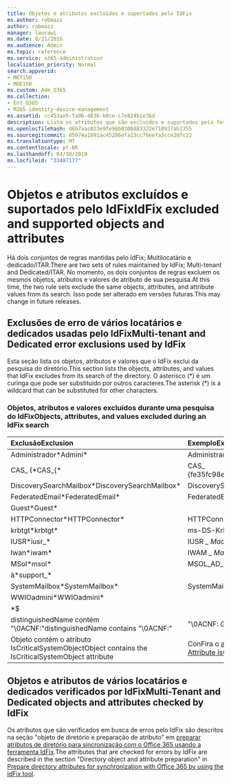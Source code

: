 ```yaml
---
title: Objetos e atributos excluídos e suportados pelo IdFix
ms.author: robmazz
author: robmazz
manager: laurawi
ms.date: 8/21/2016
ms.audience: Admin
ms.topic: reference
ms.service: o365-administration
localization_priority: Normal
search.appverid:
- MET150
- MOE150
ms.custom: Adm_O365
ms.collection:
- Ent_O365
- M365-identity-device-management
ms.assetid: cc453ae5-fa9b-4836-b0ce-c7e824b1e36d
description: Lista os atributos que são excluídos e suportados pela ferramenta IdFix.
ms.openlocfilehash: d6b7aac023e9fe96b8308483322e718937ab1355
ms.sourcegitcommit: 85974a1891ac45286efa13cc76eefa3cce28fc22
ms.translationtype: MT
ms.contentlocale: pt-BR
ms.lasthandoff: 04/30/2019
ms.locfileid: "33487177"
---
```

# <a name="idfix-excluded-and-supported-objects-and-attributes"></a><span data-ttu-id="d25fe-103">Objetos e atributos excluídos e suportados pelo IdFix</span><span class="sxs-lookup"><span data-stu-id="d25fe-103">IdFix excluded and supported objects and attributes</span></span>
<span data-ttu-id="d25fe-104">Há dois conjuntos de regras mantidas pelo IdFix; Multilocatário e dedicado/ITAR.</span><span class="sxs-lookup"><span data-stu-id="d25fe-104">There are two sets of rules maintained by IdFix; Multi-tenant and Dedicated/ITAR.</span></span> <span data-ttu-id="d25fe-105">No momento, os dois conjuntos de regras excluem os mesmos objetos, atributos e valores de atributo de sua pesquisa.</span><span class="sxs-lookup"><span data-stu-id="d25fe-105">At this time, the two rule sets exclude the same objects, attributes, and attribute values from its search.</span></span> <span data-ttu-id="d25fe-106">Isso pode ser alterado em versões futuras.</span><span class="sxs-lookup"><span data-stu-id="d25fe-106">This may change in future releases.</span></span>
  
## <a name="multi-tenant-and-dedicated-error-exclusions-used-by-idfix"></a><span data-ttu-id="d25fe-107">Exclusões de erro de vários locatários e dedicados usadas pelo IdFix</span><span class="sxs-lookup"><span data-stu-id="d25fe-107">Multi-tenant and Dedicated error exclusions used by IdFix</span></span>
<span data-ttu-id="d25fe-108">Esta seção lista os objetos, atributos e valores que o IdFix exclui da pesquisa do diretório.</span><span class="sxs-lookup"><span data-stu-id="d25fe-108">This section lists the objects, attributes, and values that IdFix excludes from its search of the directory.</span></span> <span data-ttu-id="d25fe-109">O asterisco (\*) é um curinga que pode ser substituído por outros caracteres.</span><span class="sxs-lookup"><span data-stu-id="d25fe-109">The asterisk (\*) is a wildcard that can be substituted for other characters.</span></span>
  
### <a name="objects-attributes-and-values-excluded-during-an-idfix-search"></a><span data-ttu-id="d25fe-110">Objetos, atributos e valores excluídos durante uma pesquisa do IdFix</span><span class="sxs-lookup"><span data-stu-id="d25fe-110">Objects, attributes, and values excluded during an IdFix search</span></span>

|<span data-ttu-id="d25fe-111">**Exclusão**</span><span class="sxs-lookup"><span data-stu-id="d25fe-111">**Exclusion**</span></span>|<span data-ttu-id="d25fe-112">**Exemplo**</span><span class="sxs-lookup"><span data-stu-id="d25fe-112">**Example**</span></span>|
|:-----|:-----|
|<span data-ttu-id="d25fe-113">Administrador\*</span><span class="sxs-lookup"><span data-stu-id="d25fe-113">Admini\*</span></span> |<span data-ttu-id="d25fe-114">Administrador</span><span class="sxs-lookup"><span data-stu-id="d25fe-114">Administrator</span></span> |
|<span data-ttu-id="d25fe-115">CAS_ {\*</span><span class="sxs-lookup"><span data-stu-id="d25fe-115">CAS_{\*</span></span>  |<span data-ttu-id="d25fe-116">CAS_ {fe35fc98e69e4d08}</span><span class="sxs-lookup"><span data-stu-id="d25fe-116">CAS_{fe35fc98e69e4d08}</span></span> |
|<span data-ttu-id="d25fe-117">DiscoverySearchMailbox\*</span><span class="sxs-lookup"><span data-stu-id="d25fe-117">DiscoverySearchMailbox\*</span></span>  |<span data-ttu-id="d25fe-118">DiscoverySearchMailbox</span><span class="sxs-lookup"><span data-stu-id="d25fe-118">DiscoverySearchMailbox</span></span>  |
|<span data-ttu-id="d25fe-119">FederatedEmail\*</span><span class="sxs-lookup"><span data-stu-id="d25fe-119">FederatedEmail\*</span></span> |<span data-ttu-id="d25fe-120">FederatedEmail.</span><span class="sxs-lookup"><span data-stu-id="d25fe-120">FederatedEmail.</span></span> <span data-ttu-id="d25fe-121">*GUID*</span><span class="sxs-lookup"><span data-stu-id="d25fe-121">*GUID*</span></span> |
|<span data-ttu-id="d25fe-122">Guest\*</span><span class="sxs-lookup"><span data-stu-id="d25fe-122">Guest\*</span></span> ||
|<span data-ttu-id="d25fe-123">HTTPConnector\*</span><span class="sxs-lookup"><span data-stu-id="d25fe-123">HTTPConnector\*</span></span>  |<span data-ttu-id="d25fe-124">HTTPConnector</span><span class="sxs-lookup"><span data-stu-id="d25fe-124">HTTPConnector</span></span> |
|<span data-ttu-id="d25fe-125">krbtgt\*</span><span class="sxs-lookup"><span data-stu-id="d25fe-125">krbtgt\*</span></span> |<span data-ttu-id="d25fe-126">ms-DS-KrbTgt-link</span><span class="sxs-lookup"><span data-stu-id="d25fe-126">ms-DS-KrbTgt-Link</span></span> |
|<span data-ttu-id="d25fe-127">IUSR\*</span><span class="sxs-lookup"><span data-stu-id="d25fe-127">iusr_\*</span></span> |<span data-ttu-id="d25fe-128">IUSR _ *MachineName*</span><span class="sxs-lookup"><span data-stu-id="d25fe-128">iusr_ *machinename*</span></span> |
|<span data-ttu-id="d25fe-129">Iwan\*</span><span class="sxs-lookup"><span data-stu-id="d25fe-129">iwam\*</span></span>  |<span data-ttu-id="d25fe-130">IWAM _ *MachineName*</span><span class="sxs-lookup"><span data-stu-id="d25fe-130">IWAM_ *machinename*</span></span> |
|<span data-ttu-id="d25fe-131">MSol\*</span><span class="sxs-lookup"><span data-stu-id="d25fe-131">msol\*</span></span> |<span data-ttu-id="d25fe-132">MSOL_AD_SYNC</span><span class="sxs-lookup"><span data-stu-id="d25fe-132">MSOL_AD_SYNC</span></span> |
|<span data-ttu-id="d25fe-133">à\*</span><span class="sxs-lookup"><span data-stu-id="d25fe-133">support_\*</span></span> ||
|<span data-ttu-id="d25fe-134">SystemMailbox\*</span><span class="sxs-lookup"><span data-stu-id="d25fe-134">SystemMailbox\*</span></span> |<span data-ttu-id="d25fe-135">SystemMailbox { *GUID* }</span><span class="sxs-lookup"><span data-stu-id="d25fe-135">Systemmailbox{ *GUID*  }</span></span>|
|<span data-ttu-id="d25fe-136">WWIOadmini\*</span><span class="sxs-lookup"><span data-stu-id="d25fe-136">WWIOadmini\*</span></span>  ||
|\*$ ||
|<span data-ttu-id="d25fe-137">distinguishedName contém "\0ACNF:"</span><span class="sxs-lookup"><span data-stu-id="d25fe-137">distinguishedName contains "\0ACNF:"</span></span>|<span data-ttu-id="d25fe-138">"\0ACNF: *GUID* "</span><span class="sxs-lookup"><span data-stu-id="d25fe-138">"\0ACNF: *GUID*  "</span></span> |
|<span data-ttu-id="d25fe-139">Objeto contém o atributo IsCriticalSystemObject</span><span class="sxs-lookup"><span data-stu-id="d25fe-139">Object contains the IsCriticalSystemObject attribute</span></span> |<span data-ttu-id="d25fe-140">ConFira o [atributo isCriticalSystemObject](https://go.microsoft.com/fwlink/p/?LinkId=401169).</span><span class="sxs-lookup"><span data-stu-id="d25fe-140">See [Attribute isCriticalSystemObject](https://go.microsoft.com/fwlink/p/?LinkId=401169).</span></span> |
   
## <a name="multi-tenant-and-dedicated-objects-and-attributes-checked-by-idfix"></a><span data-ttu-id="d25fe-141">Objetos e atributos de vários locatários e dedicados verificados por IdFix</span><span class="sxs-lookup"><span data-stu-id="d25fe-141">Multi-Tenant and Dedicated objects and attributes checked by IdFix</span></span>
<span data-ttu-id="d25fe-142">Os atributos que são verificados em busca de erros pelo IdFix são descritos na seção "objeto de diretório e preparação de atributo" em [preparar atributos de diretório para sincronização com o Office 365 usando a ferramenta IdFix](prepare-directory-attributes-for-synch-with-idfix.md).</span><span class="sxs-lookup"><span data-stu-id="d25fe-142">The attributes that are checked for errors by IdFix are described in the section "Directory object and attribute preparation" in [Prepare directory attributes for synchronization with Office 365 by using the IdFix tool](prepare-directory-attributes-for-synch-with-idfix.md).</span></span>
  

